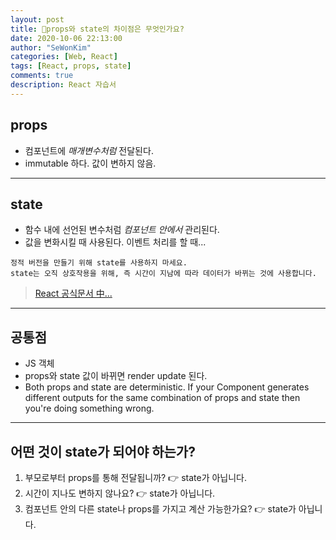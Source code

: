 ```yaml
---
layout: post
title: 👥props와 state의 차이점은 무엇인가요?
date: 2020-10-06 22:13:00
author: "SeWonKim"
categories: [Web, React]
tags: [React, props, state]
comments: true
description: React 자습서
---
```


## props

- 컴포넌트에 _매개변수처럼_ 전달된다.
- immutable 하다. 값이 변하지 않음.

---

## state

- 함수 내에 선언된 변수처럼 _컴포넌트 안에서_ 관리된다.
- 값을 변화시킬 때 사용된다. 이벤트 처리를 할 때...

```
정적 버전을 만들기 위해 state를 사용하지 마세요.
state는 오직 상호작용을 위해, 즉 시간이 지남에 따라 데이터가 바뀌는 것에 사용합니다.
```

> [React 공식문서 中...](https://ko.reactjs.org/docs/thinking-in-react.html)

---

## 공통점

- JS 객체
- props와 state 값이 바뀌면 render update 된다.
- Both props and state are deterministic. If your Component generates different outputs for the same combination of props and state then you're doing something wrong.

---

## 어떤 것이 state가 되어야 하는가?

1. 부모로부터 props를 통해 전달됩니까? 👉 state가 아닙니다.
2. 시간이 지나도 변하지 않나요? 👉 state가 아닙니다.
3. 컴포넌트 안의 다른 state나 props를 가지고 계산 가능한가요? 👉 state가 아닙니다.
